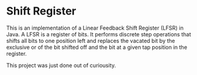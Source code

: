 # Shift Register
This is an implementation of a Linear Feedback Shift Register (LFSR) in Java. A LFSR is a register of bits. It performs discrete step operations that shifts all bits to one position left and replaces the vacated bit by the exclusive or of the bit shifted off and the bit at a given tap position in the register.

This project was just done out of curiousity.
